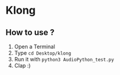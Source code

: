 # Klong

## How to use ?

1. Open a Terminal
2. Type `cd Desktop/klong`
3. Run it with `python3 AudioPython_test.py`
4. Clap :)

